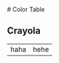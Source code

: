 <link rel="stylesheet" href="../../css/color/color-table.css"/>
# Color Table

## Crayola


<table id="table" class="color-table"><colgroup id="colgroup"></colgroup><tr><td>haha</td><td>hehe</td></tr></table>
<script type="module">
import { crayola_colors } from '../../js/color/defs.js';
import { create_table } from '../../js/color/gen-table.js';
create_table(table, colgroup, crayola_colors, 6);
</script>
